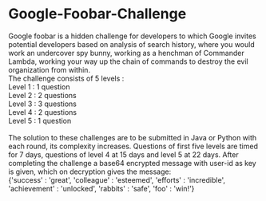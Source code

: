 # Google-Foobar-Challenge
Google foobar is a hidden challenge for developers to which Google invites potential developers based on analysis of search history, where you would work an undercover spy bunny, working as a henchman of Commander Lambda, working your way up the chain of commands to destroy the evil organization from within.<br> The challenge consists of 5 levels :<br>Level 1 : 1 question<br>Level 2 : 2 questions<br>Level 3 : 3 questions<br>Level 4 : 2 questions<br>Level 5 : 1 question<br><br>The solution to these challenges are to be submitted in Java or Python with each round, its complexity increases. Questions of first five levels are timed for 7 days, questions of level 4 at 15 days and level 5 at 22 days. After completing the challenge a base64 encrypted message with user-id as key is given, which on decryption gives the message:<br>{'success' : 'great', 'colleague' : 'esteemed', 'efforts' : 'incredible', 'achievement' : 'unlocked', 'rabbits' : 'safe', 'foo' : 'win!'}
